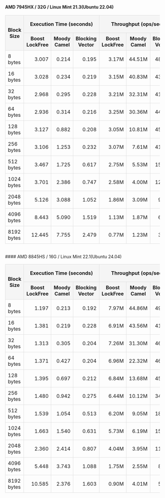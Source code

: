 #### AMD 7945HX / 32G / Linux Mint 21.3(Ubuntu 22.04)
<table style="width: 100%; border-collapse: collapse;">
<thead>
<tr>
<th rowspan="2" style="border: 1px solid #ddd; padding: 8px; background-color: #f5f5f5; text-align: center;">Block Size</th>
<th colspan="3" style="border: 1px solid #ddd; padding: 8px; background-color: #f5f5f5; text-align: center;">Execution Time (seconds)</th>
<th colspan="3" style="border: 1px solid #ddd; padding: 8px; background-color: #f5f5f5; text-align: center;">Throughput (ops/sec)</th>
<th colspan="2" style="border: 1px solid #ddd; padding: 8px; background-color: #f5f5f5; text-align: center;">% Faster than BoostLockFree</th>
</tr>
<tr>
<th style="border: 1px solid #ddd; padding: 8px; background-color: #f5f5f5; text-align: center;">Boost<br>LockFree</th>
<th style="border: 1px solid #ddd; padding: 8px; background-color: #f5f5f5; text-align: center;">Moody<br>Camel</th>
<th style="border: 1px solid #ddd; padding: 8px; background-color: #f5f5f5; text-align: center;">Blocking<br>Vector</th>
<th style="border: 1px solid #ddd; padding: 8px; background-color: #f5f5f5; text-align: center;">Boost<br>LockFree</th>
<th style="border: 1px solid #ddd; padding: 8px; background-color: #f5f5f5; text-align: center;">Moody<br>Camel</th>
<th style="border: 1px solid #ddd; padding: 8px; background-color: #f5f5f5; text-align: center;">Blocking<br>Vector</th>
<th style="border: 1px solid #ddd; padding: 8px; background-color: #f5f5f5; text-align: center;">Moody<br>Camel</th>
<th style="border: 1px solid #ddd; padding: 8px; background-color: #f5f5f5; text-align: center;">Blocking<br>Vector</th>
</tr>
</thead>
<tbody>
<tr>
<td style="border: 1px solid #ddd; padding: 8px;">8 bytes</td>
<td style="border: 1px solid #ddd; padding: 8px; text-align: right;">3.007</td>
<td style="border: 1px solid #ddd; padding: 8px; text-align: right;">0.214</td>
<td style="border: 1px solid #ddd; padding: 8px; text-align: right;">0.195</td>
<td style="border: 1px solid #ddd; padding: 8px; text-align: right;">3.17M</td>
<td style="border: 1px solid #ddd; padding: 8px; text-align: right;">44.51M</td>
<td style="border: 1px solid #ddd; padding: 8px; text-align: right;">48.80M</td>
<td style="border: 1px solid #ddd; padding: 8px; text-align: right;">1303.28%</td>
<td style="border: 1px solid #ddd; padding: 8px; text-align: right;">1438.49%</td>
</tr>
<tr>
<td style="border: 1px solid #ddd; padding: 8px;">16 bytes</td>
<td style="border: 1px solid #ddd; padding: 8px; text-align: right;">3.028</td>
<td style="border: 1px solid #ddd; padding: 8px; text-align: right;">0.234</td>
<td style="border: 1px solid #ddd; padding: 8px; text-align: right;">0.219</td>
<td style="border: 1px solid #ddd; padding: 8px; text-align: right;">3.15M</td>
<td style="border: 1px solid #ddd; padding: 8px; text-align: right;">40.83M</td>
<td style="border: 1px solid #ddd; padding: 8px; text-align: right;">43.57M</td>
<td style="border: 1px solid #ddd; padding: 8px; text-align: right;">1196.26%</td>
<td style="border: 1px solid #ddd; padding: 8px; text-align: right;">1283.35%</td>
</tr>
<tr>
<td style="border: 1px solid #ddd; padding: 8px;">32 bytes</td>
<td style="border: 1px solid #ddd; padding: 8px; text-align: right;">2.968</td>
<td style="border: 1px solid #ddd; padding: 8px; text-align: right;">0.295</td>
<td style="border: 1px solid #ddd; padding: 8px; text-align: right;">0.228</td>
<td style="border: 1px solid #ddd; padding: 8px; text-align: right;">3.21M</td>
<td style="border: 1px solid #ddd; padding: 8px; text-align: right;">32.31M</td>
<td style="border: 1px solid #ddd; padding: 8px; text-align: right;">41.83M</td>
<td style="border: 1px solid #ddd; padding: 8px; text-align: right;">905.48%</td>
<td style="border: 1px solid #ddd; padding: 8px; text-align: right;">1201.66%</td>
</tr>
<tr>
<td style="border: 1px solid #ddd; padding: 8px;">64 bytes</td>
<td style="border: 1px solid #ddd; padding: 8px; text-align: right;">2.936</td>
<td style="border: 1px solid #ddd; padding: 8px; text-align: right;">0.314</td>
<td style="border: 1px solid #ddd; padding: 8px; text-align: right;">0.216</td>
<td style="border: 1px solid #ddd; padding: 8px; text-align: right;">3.25M</td>
<td style="border: 1px solid #ddd; padding: 8px; text-align: right;">30.36M</td>
<td style="border: 1px solid #ddd; padding: 8px; text-align: right;">44.14M</td>
<td style="border: 1px solid #ddd; padding: 8px; text-align: right;">834.72%</td>
<td style="border: 1px solid #ddd; padding: 8px; text-align: right;">1258.71%</td>
</tr>
<tr>
<td style="border: 1px solid #ddd; padding: 8px;">128 bytes</td>
<td style="border: 1px solid #ddd; padding: 8px; text-align: right;">3.127</td>
<td style="border: 1px solid #ddd; padding: 8px; text-align: right;">0.882</td>
<td style="border: 1px solid #ddd; padding: 8px; text-align: right;">0.208</td>
<td style="border: 1px solid #ddd; padding: 8px; text-align: right;">3.05M</td>
<td style="border: 1px solid #ddd; padding: 8px; text-align: right;">10.81M</td>
<td style="border: 1px solid #ddd; padding: 8px; text-align: right;">45.89M</td>
<td style="border: 1px solid #ddd; padding: 8px; text-align: right;">254.38%</td>
<td style="border: 1px solid #ddd; padding: 8px; text-align: right;">1404.72%</td>
</tr>
<tr>
<td style="border: 1px solid #ddd; padding: 8px;">256 bytes</td>
<td style="border: 1px solid #ddd; padding: 8px; text-align: right;">3.106</td>
<td style="border: 1px solid #ddd; padding: 8px; text-align: right;">1.253</td>
<td style="border: 1px solid #ddd; padding: 8px; text-align: right;">0.232</td>
<td style="border: 1px solid #ddd; padding: 8px; text-align: right;">3.07M</td>
<td style="border: 1px solid #ddd; padding: 8px; text-align: right;">7.61M</td>
<td style="border: 1px solid #ddd; padding: 8px; text-align: right;">41.03M</td>
<td style="border: 1px solid #ddd; padding: 8px; text-align: right;">147.80%</td>
<td style="border: 1px solid #ddd; padding: 8px; text-align: right;">1236.42%</td>
</tr>
<tr>
<td style="border: 1px solid #ddd; padding: 8px;">512 bytes</td>
<td style="border: 1px solid #ddd; padding: 8px; text-align: right;">3.467</td>
<td style="border: 1px solid #ddd; padding: 8px; text-align: right;">1.725</td>
<td style="border: 1px solid #ddd; padding: 8px; text-align: right;">0.617</td>
<td style="border: 1px solid #ddd; padding: 8px; text-align: right;">2.75M</td>
<td style="border: 1px solid #ddd; padding: 8px; text-align: right;">5.53M</td>
<td style="border: 1px solid #ddd; padding: 8px; text-align: right;">15.45M</td>
<td style="border: 1px solid #ddd; padding: 8px; text-align: right;">101.02%</td>
<td style="border: 1px solid #ddd; padding: 8px; text-align: right;">461.68%</td>
</tr>
<tr>
<td style="border: 1px solid #ddd; padding: 8px;">1024 bytes</td>
<td style="border: 1px solid #ddd; padding: 8px; text-align: right;">3.701</td>
<td style="border: 1px solid #ddd; padding: 8px; text-align: right;">2.386</td>
<td style="border: 1px solid #ddd; padding: 8px; text-align: right;">0.747</td>
<td style="border: 1px solid #ddd; padding: 8px; text-align: right;">2.58M</td>
<td style="border: 1px solid #ddd; padding: 8px; text-align: right;">4.00M</td>
<td style="border: 1px solid #ddd; padding: 8px; text-align: right;">12.76M</td>
<td style="border: 1px solid #ddd; padding: 8px; text-align: right;">55.09%</td>
<td style="border: 1px solid #ddd; padding: 8px; text-align: right;">395.25%</td>
</tr>
<tr>
<td style="border: 1px solid #ddd; padding: 8px;">2048 bytes</td>
<td style="border: 1px solid #ddd; padding: 8px; text-align: right;">5.126</td>
<td style="border: 1px solid #ddd; padding: 8px; text-align: right;">3.088</td>
<td style="border: 1px solid #ddd; padding: 8px; text-align: right;">1.052</td>
<td style="border: 1px solid #ddd; padding: 8px; text-align: right;">1.86M</td>
<td style="border: 1px solid #ddd; padding: 8px; text-align: right;">3.09M</td>
<td style="border: 1px solid #ddd; padding: 8px; text-align: right;">9.06M</td>
<td style="border: 1px solid #ddd; padding: 8px; text-align: right;">66.00%</td>
<td style="border: 1px solid #ddd; padding: 8px; text-align: right;">387.17%</td>
</tr>
<tr>
<td style="border: 1px solid #ddd; padding: 8px;">4096 bytes</td>
<td style="border: 1px solid #ddd; padding: 8px; text-align: right;">8.443</td>
<td style="border: 1px solid #ddd; padding: 8px; text-align: right;">5.090</td>
<td style="border: 1px solid #ddd; padding: 8px; text-align: right;">1.519</td>
<td style="border: 1px solid #ddd; padding: 8px; text-align: right;">1.13M</td>
<td style="border: 1px solid #ddd; padding: 8px; text-align: right;">1.87M</td>
<td style="border: 1px solid #ddd; padding: 8px; text-align: right;">6.28M</td>
<td style="border: 1px solid #ddd; padding: 8px; text-align: right;">65.89%</td>
<td style="border: 1px solid #ddd; padding: 8px; text-align: right;">455.67%</td>
</tr>
<tr>
<td style="border: 1px solid #ddd; padding: 8px;">8192 bytes</td>
<td style="border: 1px solid #ddd; padding: 8px; text-align: right;">12.445</td>
<td style="border: 1px solid #ddd; padding: 8px; text-align: right;">7.755</td>
<td style="border: 1px solid #ddd; padding: 8px; text-align: right;">2.479</td>
<td style="border: 1px solid #ddd; padding: 8px; text-align: right;">0.77M</td>
<td style="border: 1px solid #ddd; padding: 8px; text-align: right;">1.23M</td>
<td style="border: 1px solid #ddd; padding: 8px; text-align: right;">3.85M</td>
<td style="border: 1px solid #ddd; padding: 8px; text-align: right;">60.49%</td>
<td style="border: 1px solid #ddd; padding: 8px; text-align: right;">402.07%</td>
</tr>
</tbody>
</table>
<br>
#### AMD 8845HS / 16G / Linux Mint 22.1(Ubuntu 24.04)
<table style="width: 100%; border-collapse: collapse;">
<thead>
<tr>
<th rowspan="2" style="border: 1px solid #ddd; padding: 8px; background-color: #f5f5f5; text-align: center;">Block Size</th>
<th colspan="3" style="border: 1px solid #ddd; padding: 8px; background-color: #f5f5f5; text-align: center;">Execution Time (seconds)</th>
<th colspan="3" style="border: 1px solid #ddd; padding: 8px; background-color: #f5f5f5; text-align: center;">Throughput (ops/sec)</th>
<th colspan="2" style="border: 1px solid #ddd; padding: 8px; background-color: #f5f5f5; text-align: center;">% Faster than BoostLockFree</th>
</tr>
<tr>
<th style="border: 1px solid #ddd; padding: 8px; background-color: #f5f5f5; text-align: center;">Boost<br>LockFree</th>
<th style="border: 1px solid #ddd; padding: 8px; background-color: #f5f5f5; text-align: center;">Moody<br>Camel</th>
<th style="border: 1px solid #ddd; padding: 8px; background-color: #f5f5f5; text-align: center;">Blocking<br>Vector</th>
<th style="border: 1px solid #ddd; padding: 8px; background-color: #f5f5f5; text-align: center;">Boost<br>LockFree</th>
<th style="border: 1px solid #ddd; padding: 8px; background-color: #f5f5f5; text-align: center;">Moody<br>Camel</th>
<th style="border: 1px solid #ddd; padding: 8px; background-color: #f5f5f5; text-align: center;">Blocking<br>Vector</th>
<th style="border: 1px solid #ddd; padding: 8px; background-color: #f5f5f5; text-align: center;">Moody<br>Camel</th>
<th style="border: 1px solid #ddd; padding: 8px; background-color: #f5f5f5; text-align: center;">Blocking<br>Vector</th>
</tr>
</thead>
<tbody>
<tr>
<td style="border: 1px solid #ddd; padding: 8px;">8 bytes</td>
<td style="border: 1px solid #ddd; padding: 8px; text-align: right;">1.197</td>
<td style="border: 1px solid #ddd; padding: 8px; text-align: right;">0.213</td>
<td style="border: 1px solid #ddd; padding: 8px; text-align: right;">0.192</td>
<td style="border: 1px solid #ddd; padding: 8px; text-align: right;">7.97M</td>
<td style="border: 1px solid #ddd; padding: 8px; text-align: right;">44.86M</td>
<td style="border: 1px solid #ddd; padding: 8px; text-align: right;">49.64M</td>
<td style="border: 1px solid #ddd; padding: 8px; text-align: right;">463.18%</td>
<td style="border: 1px solid #ddd; padding: 8px; text-align: right;">523.18%</td>
</tr>
<tr>
<td style="border: 1px solid #ddd; padding: 8px;">16 bytes</td>
<td style="border: 1px solid #ddd; padding: 8px; text-align: right;">1.381</td>
<td style="border: 1px solid #ddd; padding: 8px; text-align: right;">0.219</td>
<td style="border: 1px solid #ddd; padding: 8px; text-align: right;">0.228</td>
<td style="border: 1px solid #ddd; padding: 8px; text-align: right;">6.91M</td>
<td style="border: 1px solid #ddd; padding: 8px; text-align: right;">43.56M</td>
<td style="border: 1px solid #ddd; padding: 8px; text-align: right;">41.85M</td>
<td style="border: 1px solid #ddd; padding: 8px; text-align: right;">530.89%</td>
<td style="border: 1px solid #ddd; padding: 8px; text-align: right;">506.11%</td>
</tr>
<tr>
<td style="border: 1px solid #ddd; padding: 8px;">32 bytes</td>
<td style="border: 1px solid #ddd; padding: 8px; text-align: right;">1.313</td>
<td style="border: 1px solid #ddd; padding: 8px; text-align: right;">0.305</td>
<td style="border: 1px solid #ddd; padding: 8px; text-align: right;">0.204</td>
<td style="border: 1px solid #ddd; padding: 8px; text-align: right;">7.26M</td>
<td style="border: 1px solid #ddd; padding: 8px; text-align: right;">31.30M</td>
<td style="border: 1px solid #ddd; padding: 8px; text-align: right;">46.74M</td>
<td style="border: 1px solid #ddd; padding: 8px; text-align: right;">331.02%</td>
<td style="border: 1px solid #ddd; padding: 8px; text-align: right;">543.57%</td>
</tr>
<tr>
<td style="border: 1px solid #ddd; padding: 8px;">64 bytes</td>
<td style="border: 1px solid #ddd; padding: 8px; text-align: right;">1.371</td>
<td style="border: 1px solid #ddd; padding: 8px; text-align: right;">0.427</td>
<td style="border: 1px solid #ddd; padding: 8px; text-align: right;">0.204</td>
<td style="border: 1px solid #ddd; padding: 8px; text-align: right;">6.96M</td>
<td style="border: 1px solid #ddd; padding: 8px; text-align: right;">22.32M</td>
<td style="border: 1px solid #ddd; padding: 8px; text-align: right;">46.74M</td>
<td style="border: 1px solid #ddd; padding: 8px; text-align: right;">220.86%</td>
<td style="border: 1px solid #ddd; padding: 8px; text-align: right;">571.85%</td>
</tr>
<tr>
<td style="border: 1px solid #ddd; padding: 8px;">128 bytes</td>
<td style="border: 1px solid #ddd; padding: 8px; text-align: right;">1.395</td>
<td style="border: 1px solid #ddd; padding: 8px; text-align: right;">0.697</td>
<td style="border: 1px solid #ddd; padding: 8px; text-align: right;">0.212</td>
<td style="border: 1px solid #ddd; padding: 8px; text-align: right;">6.84M</td>
<td style="border: 1px solid #ddd; padding: 8px; text-align: right;">13.68M</td>
<td style="border: 1px solid #ddd; padding: 8px; text-align: right;">45.07M</td>
<td style="border: 1px solid #ddd; padding: 8px; text-align: right;">100.06%</td>
<td style="border: 1px solid #ddd; padding: 8px; text-align: right;">559.24%</td>
</tr>
<tr>
<td style="border: 1px solid #ddd; padding: 8px;">256 bytes</td>
<td style="border: 1px solid #ddd; padding: 8px; text-align: right;">1.480</td>
<td style="border: 1px solid #ddd; padding: 8px; text-align: right;">0.942</td>
<td style="border: 1px solid #ddd; padding: 8px; text-align: right;">0.275</td>
<td style="border: 1px solid #ddd; padding: 8px; text-align: right;">6.44M</td>
<td style="border: 1px solid #ddd; padding: 8px; text-align: right;">10.12M</td>
<td style="border: 1px solid #ddd; padding: 8px; text-align: right;">34.67M</td>
<td style="border: 1px solid #ddd; padding: 8px; text-align: right;">57.08%</td>
<td style="border: 1px solid #ddd; padding: 8px; text-align: right;">437.95%</td>
</tr>
<tr>
<td style="border: 1px solid #ddd; padding: 8px;">512 bytes</td>
<td style="border: 1px solid #ddd; padding: 8px; text-align: right;">1.539</td>
<td style="border: 1px solid #ddd; padding: 8px; text-align: right;">1.054</td>
<td style="border: 1px solid #ddd; padding: 8px; text-align: right;">0.513</td>
<td style="border: 1px solid #ddd; padding: 8px; text-align: right;">6.20M</td>
<td style="border: 1px solid #ddd; padding: 8px; text-align: right;">9.05M</td>
<td style="border: 1px solid #ddd; padding: 8px; text-align: right;">18.57M</td>
<td style="border: 1px solid #ddd; padding: 8px; text-align: right;">45.99%</td>
<td style="border: 1px solid #ddd; padding: 8px; text-align: right;">199.66%</td>
</tr>
<tr>
<td style="border: 1px solid #ddd; padding: 8px;">1024 bytes</td>
<td style="border: 1px solid #ddd; padding: 8px; text-align: right;">1.663</td>
<td style="border: 1px solid #ddd; padding: 8px; text-align: right;">1.540</td>
<td style="border: 1px solid #ddd; padding: 8px; text-align: right;">0.631</td>
<td style="border: 1px solid #ddd; padding: 8px; text-align: right;">5.73M</td>
<td style="border: 1px solid #ddd; padding: 8px; text-align: right;">6.19M</td>
<td style="border: 1px solid #ddd; padding: 8px; text-align: right;">15.10M</td>
<td style="border: 1px solid #ddd; padding: 8px; text-align: right;">8.02%</td>
<td style="border: 1px solid #ddd; padding: 8px; text-align: right;">163.37%</td>
</tr>
<tr>
<td style="border: 1px solid #ddd; padding: 8px;">2048 bytes</td>
<td style="border: 1px solid #ddd; padding: 8px; text-align: right;">2.360</td>
<td style="border: 1px solid #ddd; padding: 8px; text-align: right;">2.414</td>
<td style="border: 1px solid #ddd; padding: 8px; text-align: right;">0.807</td>
<td style="border: 1px solid #ddd; padding: 8px; text-align: right;">4.04M</td>
<td style="border: 1px solid #ddd; padding: 8px; text-align: right;">3.95M</td>
<td style="border: 1px solid #ddd; padding: 8px; text-align: right;">11.81M</td>
<td style="border: 1px solid #ddd; padding: 8px; text-align: right;">-2.21%</td>
<td style="border: 1px solid #ddd; padding: 8px; text-align: right;">192.32%</td>
</tr>
<tr>
<td style="border: 1px solid #ddd; padding: 8px;">4096 bytes</td>
<td style="border: 1px solid #ddd; padding: 8px; text-align: right;">5.448</td>
<td style="border: 1px solid #ddd; padding: 8px; text-align: right;">3.743</td>
<td style="border: 1px solid #ddd; padding: 8px; text-align: right;">1.088</td>
<td style="border: 1px solid #ddd; padding: 8px; text-align: right;">1.75M</td>
<td style="border: 1px solid #ddd; padding: 8px; text-align: right;">2.55M</td>
<td style="border: 1px solid #ddd; padding: 8px; text-align: right;">8.76M</td>
<td style="border: 1px solid #ddd; padding: 8px; text-align: right;">45.55%</td>
<td style="border: 1px solid #ddd; padding: 8px; text-align: right;">400.57%</td>
</tr>
<tr>
<td style="border: 1px solid #ddd; padding: 8px;">8192 bytes</td>
<td style="border: 1px solid #ddd; padding: 8px; text-align: right;">10.585</td>
<td style="border: 1px solid #ddd; padding: 8px; text-align: right;">2.376</td>
<td style="border: 1px solid #ddd; padding: 8px; text-align: right;">1.603</td>
<td style="border: 1px solid #ddd; padding: 8px; text-align: right;">0.90M</td>
<td style="border: 1px solid #ddd; padding: 8px; text-align: right;">4.01M</td>
<td style="border: 1px solid #ddd; padding: 8px; text-align: right;">5.95M</td>
<td style="border: 1px solid #ddd; padding: 8px; text-align: right;">345.47%</td>
<td style="border: 1px solid #ddd; padding: 8px; text-align: right;">560.40%</td>
</tr>
</tbody>
</table>
